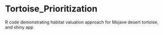 # Tortoise_Prioritization
R code demonstrating habitat valuation approach for Mojave desert tortoise, and shiny app
